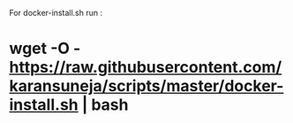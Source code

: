 For docker-install.sh run :

wget -O - https://raw.githubusercontent.com/karansuneja/scripts/master/docker-install.sh | bash
=====================================
